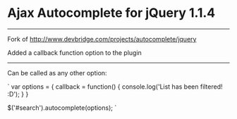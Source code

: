 # Ajax Autocomplete for jQuery 1.1.4

***

Fork of http://www.devbridge.com/projects/autocomplete/jquery

Added a callback function option to the plugin

***

Can be called as any other option:


`
var options = {
  								callback = function() {
										console.log('List has been filtered! :D');
									}
							}

$('#search').autocomplete(options);
`
